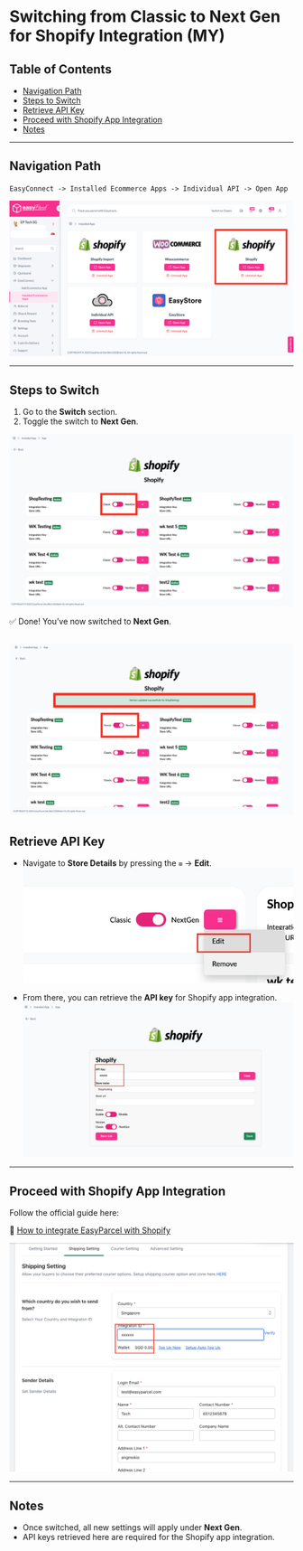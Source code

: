 # Switching from Classic to Next Gen for Shopify Integration (MY)

## Table of Contents
- [Navigation Path](#navigation-path)  
- [Steps to Switch](#steps-to-switch)  
- [Retrieve API Key](#retrieve-api-key)  
- [Proceed with Shopify App Integration](#proceed-with-shopify-app-integration)  
- [Notes](#notes)  

---

## Navigation Path
`EasyConnect -> Installed Ecommerce Apps -> Individual API -> Open App`

![Navigation Path Screenshot](Pictures/SPSG1.PNG)

---

## Steps to Switch
1. Go to the **Switch** section.  
2. Toggle the switch to **Next Gen**.  

![Switch Section Screenshot](Pictures/SP2.PNG)

✅ Done! You’ve now switched to **Next Gen**.  

![Retrieve API Key Screenshot](Pictures/SP3.PNG)
---

## Retrieve API Key
- Navigate to **Store Details** by pressing the `≡` → **Edit**.
![Retrieve API Key Screenshot](Pictures/SP4.PNG)
  
- From there, you can retrieve the **API key** for Shopify app integration.  
![Retrieve API Key](Pictures/SP5.PNG)


---

## Proceed with Shopify App Integration
Follow the official guide here:  

🔗 [How to integrate EasyParcel with Shopify](https://helpcentre-my.easyparcel.com/support/solutions/articles/9000188739-how-to-integrate-easyparcel-with-shopify)  

![Proceed with Shopify App Integration](Pictures/SPSG6.png)



---

## Notes
- Once switched, all new settings will apply under **Next Gen**.  
- API keys retrieved here are required for the Shopify app integration.  
